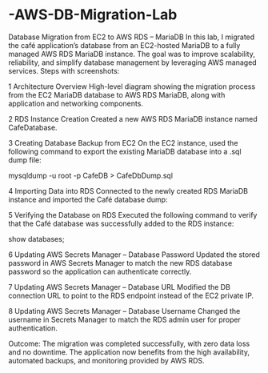 # -AWS-DB-Migration-Lab
 Database Migration from EC2 to AWS RDS – MariaDB 
In this lab, I migrated the café application’s database from an EC2-hosted MariaDB to a fully managed AWS RDS MariaDB instance.
 The goal was to improve scalability, reliability, and simplify database management by leveraging AWS managed services.
Steps with screenshots:

1 Architecture Overview
 High-level diagram showing the migration process from the EC2 MariaDB database to AWS RDS MariaDB, along with application and networking components.

2 RDS Instance Creation
 Created a new AWS RDS MariaDB instance named CafeDatabase.

3 Creating Database Backup from EC2
 On the EC2 instance, used the following command to export the existing MariaDB database into a .sql dump file:

mysqldump -u root -p CafeDB > CafeDbDump.sql

4 Importing Data into RDS
 Connected to the newly created RDS MariaDB instance and imported the Café database dump:


5 Verifying the Database on RDS
 Executed the following command to verify that the Café database was successfully added to the RDS instance:

show databases;

6 Updating AWS Secrets Manager – Database Password
 Updated the stored password in AWS Secrets Manager to match the new RDS database password so the application can authenticate correctly.

7 Updating AWS Secrets Manager – Database URL
 Modified the DB connection URL to point to the RDS endpoint instead of the EC2 private IP.

8 Updating AWS Secrets Manager – Database Username
 Changed the username in Secrets Manager to match the RDS admin user for proper authentication.

 Outcome:
 The migration was completed successfully, with zero data loss and no downtime. The application now benefits from the high availability, automated backups, and monitoring provided by AWS RDS.
